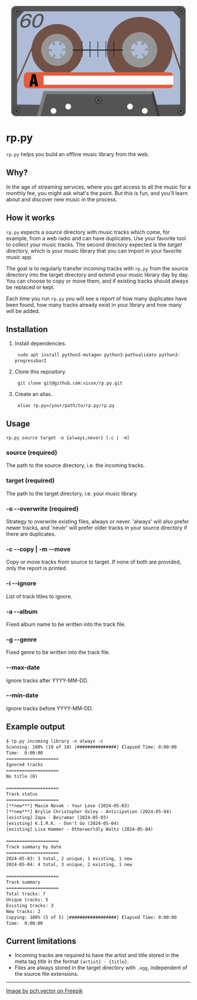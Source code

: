 <div align="center">
 <img src="logo.svg" height="300">
</div>

# rp.py

`rp.py` helps you build an offline music library from the web.

## Why?

In the age of streaming services, where you get access to all the music for a monthly fee, you might ask what's the point. But this is fun, and you'll learn about and discover new music in the process.

## How it works

`rp.py` expects a *source* directory with music tracks which come, for example, from a web radio and can have duplicates. Use your favorite tool to collect your music tracks. The second directory expected is the *target* directory, which is your music library that you can import in your favorite music app.

The goal is to regularly transfer incoming tracks with `rp.py` from the source directory into the target directory and extend your music library day by day. You can choose to copy or move them, and if existing tracks should always be replaced or kept.

Each time you run `rp.py` you will see a report of how many duplicates have been found, how many tracks already exist in your library and how many will be added.

## Installation

1. Install dependencies.

        sudo apt install python3-mutagen python3-pathvalidate python3-progressbar2

2. Clone this repository.

        git clone git@github.com:vicox/rp.py.git

3. Create an alias.

        alias rp.py=/your/path/to/rp.py/rp.py


## Usage

    rp.py source target -o {always,never} [-c | -m]

### source (required)

The path to the source directory, i.e. the incoming tracks.

### target (required)

The path to the target directory, i.e. your music library.

### -o --overwrite (required)

Strategy to overwrite existing files, always or never. 'always' will also prefer newer tracks, and 'never' will prefer older tracks in your source directory if there are duplicates.

### -c --copy | -m --move

Copy or move tracks from source to target. If none of both are provided, only the report is printed.

### -i --ignore

List of track titles to ignore.

### -a --album

Fixed album name to be written into the track file.

### -g --genre

Fixed genre to be written into the track file.

### --max-date

Ignore tracks after YYYY-MM-DD.

### --min-date

Ignore tracks before YYYY-MM-DD.

## Example output

    $ rp.py incoming library -o always -c
    Scanning: 100% (10 of 10) |###############| Elapsed Time: 0:00:00 Time:  0:00:00
    ====================
    Ignored tracks
    ====================
    No title (0)

    ====================
    Track status
    ====================
    [**new***] Maxim Novak - Your Love (2024-05-03)
    [**new***] Brylie Christopher Oxley - Anticipation (2024-05-04)
    [existing] Zapa - Beiramar (2024-05-03)
    [existing] K.I.R.K. - Don't Go (2024-05-04)
    [existing] Lisa Hammer - Otherworldly Waltz (2024-05-04)

    ====================
    Track summary by date
    ====================
    2024-05-03: 3 total, 2 unique, 1 existing, 1 new
    2024-05-04: 4 total, 3 unique, 2 existing, 1 new

    ====================
    Track summary
    ====================
    Total tracks: 7
    Unique tracks: 5
    Existing tracks: 3
    New tracks: 2
    Copying: 100% (5 of 5) |##################| Elapsed Time: 0:00:00 Time:  0:00:00

## Current limitations

* Incoming tracks are required to have the artist and title stored in the meta tag *title* in the format `{artist} - {title}`.
* Files are always stored in the target directory with `.ogg`, independent of the source file extensions.

---
<a href="https://www.freepik.com/free-vector/retro-music-tapes-set_9176300.htm#from_view=detail_alsolike">Image by pch.vector on Freepik</a>